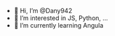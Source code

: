 - 👋 Hi, I’m @Dany942
- 👀 I’m interested in JS, Python, ...
- 🌱 I’m currently learning Angula

<!---
I don't have anything interesting to say at the moment, but it's coming. Right now I'm learning. Alright, I'm going back...
--->
